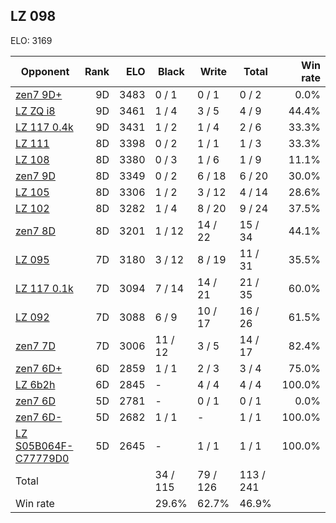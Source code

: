 ## LZ 098 ##

ELO: 3169

Opponent | Rank | ELO | Black | Write | Total | Win rate
---------|-----:|----:|-------|-------|-------|-------:
[zen7 9D+](zen7%209D+.md) | 9D | 3483 | 0 / 1 | 0 / 1 | 0 / 2 | 0.0%
[LZ ZQ i8](LZ%20ZQ%20i8.md) | 9D | 3461 | 1 / 4 | 3 / 5 | 4 / 9 | 44.4%
[LZ 117 0.4k](LZ%20117%200.4k.md) | 9D | 3431 | 1 / 2 | 1 / 4 | 2 / 6 | 33.3%
[LZ 111](LZ%20111.md) | 8D | 3398 | 0 / 2 | 1 / 1 | 1 / 3 | 33.3%
[LZ 108](LZ%20108.md) | 8D | 3380 | 0 / 3 | 1 / 6 | 1 / 9 | 11.1%
[zen7 9D](zen7%209D.md) | 8D | 3349 | 0 / 2 | 6 / 18 | 6 / 20 | 30.0%
[LZ 105](LZ%20105.md) | 8D | 3306 | 1 / 2 | 3 / 12 | 4 / 14 | 28.6%
[LZ 102](LZ%20102.md) | 8D | 3282 | 1 / 4 | 8 / 20 | 9 / 24 | 37.5%
[zen7 8D](zen7%208D.md) | 8D | 3201 | 1 / 12 | 14 / 22 | 15 / 34 | 44.1%
[LZ 095](LZ%20095.md) | 7D | 3180 | 3 / 12 | 8 / 19 | 11 / 31 | 35.5%
[LZ 117 0.1k](LZ%20117%200.1k.md) | 7D | 3094 | 7 / 14 | 14 / 21 | 21 / 35 | 60.0%
[LZ 092](LZ%20092.md) | 7D | 3088 | 6 / 9 | 10 / 17 | 16 / 26 | 61.5%
[zen7 7D](zen7%207D.md) | 7D | 3006 | 11 / 12 | 3 / 5 | 14 / 17 | 82.4%
[zen7 6D+](zen7%206D+.md) | 6D | 2859 | 1 / 1 | 2 / 3 | 3 / 4 | 75.0%
[LZ 6b2h](LZ%206b2h.md) | 6D | 2845 | - | 4 / 4 | 4 / 4 | 100.0%
[zen7 6D](zen7%206D.md) | 5D | 2781 | - | 0 / 1 | 0 / 1 | 0.0%
[zen7 6D-](zen7%206D-.md) | 5D | 2682 | 1 / 1 | - | 1 / 1 | 100.0%
[LZ S05B064F-C77779D0](LZ%20S05B064F-C77779D0.md) | 5D | 2645 | - | 1 / 1 | 1 / 1 | 100.0%
Total | | | 34 / 115 | 79 / 126 | 113 / 241 | 
Win rate| | | 29.6% | 62.7% | 46.9% | 

